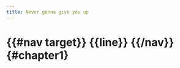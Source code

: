 ```yaml
---
title: Never gonna give you up
---
```


# {{#nav target}} {{line}} {{/nav}} {#chapter1}

<script>
  const lyrics = [
    "Never gonna give you up",
    "We're no strangers to love",
    "You know the rules and so do I",
    "A full commitment's what I'm thinking of",
    "You wouldn't get this from any other guy",
    "I just wanna tell you how I'm feeling",
    "Gotta make you understand",
    "Never gonna give you up",
    "Never gonna let you down",
    "Never gonna run around and desert you",
    "Never gonna make you cry",
    "Never gonna say goodbye",
    "Never gonna tell a lie and hurt you",
    "We've known each other for so long",
    "Your heart's been aching but you're too shy to say it",
    "Inside we both know what's been going on",
    "We know the game and we're gonna play it",
    "And if you ask me how I'm feeling",
    "Don't tell me you're too blind to see",
    "Never gonna give you up",
    "Never gonna let you down",
    "Never gonna run around and desert you",
    "Never gonna make you cry",
    "Never gonna say goodbye",
    "Never gonna tell a lie and hurt you",
  ];
  let index = 0;

  return {
    onEnter() {
      const line = lyrics[index++];
      const target = index < lyrics.length ? "chapter1" : null;
      return { line, target }
    }
  }
</script>
